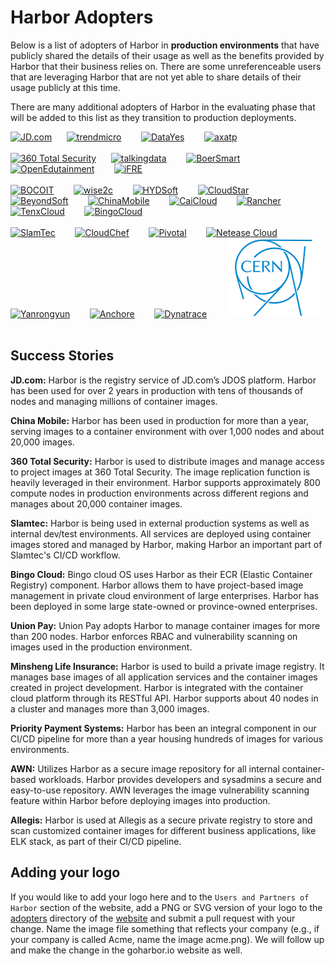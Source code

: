# Harbor Adopters

Below is a list of adopters of Harbor in **production environments** that have
publicly shared the details of their usage as well as the benefits provided by
Harbor that their business relies on. There are some unreferenceable users that
are leveraging Harbor that are not yet able to share details of their usage
publicly at this time.

There are many additional adopters of Harbor in the evaluating phase that will
be added to this list as they transition to production deployments.

<a href="https://www.jd.com" border="0" target="_blank"><img alt="JD.com" src="https://raw.githubusercontent.com/goharbor/website/main/docs/img/adopters/jd.png" height="50"></a>&nbsp; &nbsp; &nbsp;
<a href="https://www.trendmicro.com" border="0" target="_blank"><img alt="trendmicro" src="https://raw.githubusercontent.com/goharbor/website/main/docs/img/adopters/trendmicro.png" height="50"></a>&nbsp; &nbsp; &nbsp; &nbsp;
<a href="https://www.datayes.com" border="0" target="_blank"><img alt="DataYes" src="https://raw.githubusercontent.com/goharbor/website/main/docs/img/adopters/datayes.png" height="50"></a>&nbsp; &nbsp; &nbsp; &nbsp;
<a href="https://www.axatp.com" border="0" target="_blank"><img alt="axatp" src="https://raw.githubusercontent.com/goharbor/website/main/docs/img/adopters/axatp.png" height="50"></a>&nbsp; &nbsp; &nbsp; &nbsp; <br/><br/>
<a href="https://www.360totalsecurity.com/en/" target="_blank" border="0"><img alt="360 Total Security" src="https://raw.githubusercontent.com/goharbor/website/main/docs/img/adopters/360.png" height="50"></a>&nbsp; &nbsp; &nbsp;
<a href="https://www.talkingdata.com" border="0" target="_blank"><img alt="talkingdata" src="https://raw.githubusercontent.com/goharbor/website/main/docs/img/adopters/talkingdata.png" height="40"></a>&nbsp; &nbsp; &nbsp; &nbsp;
<a href="http://www.boericasa.com/index.html" border="0" target="_blank"><img alt="BoerSmart" src="https://raw.githubusercontent.com/goharbor/website/main/docs/img/adopters/boer.png" height="50"></a>&nbsp; &nbsp; &nbsp; &nbsp;
<a href="http://www.open.com.cn" border="0" target="_blank"><img alt="OpenEdutainment" src="https://raw.githubusercontent.com/goharbor/website/main/docs/img/adopters/openedutainment.png" height="70"></a>&nbsp; &nbsp; &nbsp; &nbsp;
<a href="http://www.ifre.com.cn" border="0" target="_blank"><img alt="iFRE" src="https://raw.githubusercontent.com/goharbor/website/main/docs/img/adopters/ifre.png" height="50"></a>&nbsp; &nbsp; &nbsp; &nbsp; <br/><br/>
<a href="http://www.boco.com.cn:8080/bocoit/" border="0" target="_blank"><img alt="BOCOIT" src="https://raw.githubusercontent.com/goharbor/website/main/docs/img/adopters/bocoit.png" height="50"></a>&nbsp; &nbsp; &nbsp; &nbsp;
<a href="http://www.wise2c.com/" border="0" target="_blank"><img alt="wise2c" src="https://raw.githubusercontent.com/goharbor/website/main/docs/img/adopters/wise2c.png" height="50"></a>&nbsp; &nbsp; &nbsp; &nbsp;
<a href="http://www.hydsoft.com/" border="0" target="_blank"><img alt="HYDSoft" src="https://raw.githubusercontent.com/goharbor/website/main/docs/img/adopters/hydsoft.png" height="50"></a>&nbsp; &nbsp; &nbsp; &nbsp;
<a href="http://www.cloud-star.com.cn/" border="0" target="_blank"><img alt="CloudStar" src="https://raw.githubusercontent.com/goharbor/website/main/docs/img/adopters/cloudstar.png" height="50"></a>&nbsp; &nbsp; &nbsp; &nbsp;
<a href="http://www.beyondsoft.com/" border="0" target="_blank"><img alt="BeyondSoft" src="https://raw.githubusercontent.com/goharbor/website/main/docs/img/adopters/beyondsoft.png" height="50"></a>&nbsp; &nbsp; &nbsp; &nbsp;
<a href="http://www.chinamobileltd.com/" border="0" target="_blank"><img alt="ChinaMobile" src="https://raw.githubusercontent.com/goharbor/website/main/docs/img/adopters/china-mobile.png" height="50"></a>&nbsp; &nbsp; &nbsp; &nbsp;
<a href="https://www.caicloud.io" target="_blank" border="0"><img alt="CaiCloud" src="https://raw.githubusercontent.com/goharbor/website/main/docs/img/adopters/caicloud.png" height="50"></a>&nbsp; &nbsp; &nbsp; &nbsp;
<a href="https://rancher.com/" target="_blank" border="0"><img alt="Rancher" src="https://raw.githubusercontent.com/goharbor/website/main/docs/img/adopters/rancher.png" height="50"></a>&nbsp; &nbsp; &nbsp; &nbsp;
<a href="https://www.tenxcloud.com/" target="_blank" border="0"><img alt="TenxCloud" src="https://raw.githubusercontent.com/goharbor/website/main/docs/img/adopters/tenxcloud.png" height="70"></a>&nbsp; &nbsp; &nbsp; &nbsp;
<a href="http://www.bingocc.com/" target="_blank" border="0"><img alt="BingoCloud" src="https://raw.githubusercontent.com/goharbor/website/main/docs/img/adopters/bingocloud.png" height="50"></a>&nbsp; &nbsp; &nbsp; &nbsp;
<br/><br/>
<a href="http://www.slamtec.com" target="_blank" border="0"><img alt="SlamTec" src="https://raw.githubusercontent.com/goharbor/website/main/docs/img/adopters/slamtec.png" height="50"></a>&nbsp; &nbsp; &nbsp; &nbsp;
<a href="http://www.cloudchef.io/" target="_blank" border="0"><img alt="CloudChef" src="https://raw.githubusercontent.com/goharbor/website/main/docs/img/adopters/cloudchef.png" height="50"></a>&nbsp; &nbsp; &nbsp; &nbsp;
<a href="https://pivotal.io/" target="_blank" border="0"><img alt="Pivotal" src="https://raw.githubusercontent.com/goharbor/website/main/docs/img/adopters/pivotal.png" height="40"></a>&nbsp; &nbsp; &nbsp; &nbsp;
<a href="https://www.163yun.com" target="_blank" border="0"><img alt="Netease Cloud" src="https://raw.githubusercontent.com/goharbor/website/main/docs/img/adopters/wangyi.png" height="50"></a>&nbsp; &nbsp; &nbsp; &nbsp;
<a href="http://www.yanrongyun.com" target="_blank" border="0"><img alt="Yanrongyun" src="https://raw.githubusercontent.com/goharbor/website/main/docs/img/adopters/Yanrong.jpg" height="40"></a>&nbsp; &nbsp; &nbsp; &nbsp;
<a href="https://anchore.com" target="_blank" border="0"><img alt="Anchore" src="https://raw.githubusercontent.com/goharbor/website/main/docs/img/adopters/anchore_logo.png" height="40"></a>&nbsp; &nbsp; &nbsp; &nbsp;
<a href="https://www.dynatrace.com/" target="_blank" border="0"><img alt="Dynatrace" src="https://raw.githubusercontent.com/goharbor/website/main/static/img/logos/users-partners/dynatrace-logo.png"></a>&nbsp; &nbsp; &nbsp; &nbsp;
<a href="https://www.home.cern/" target="_blank" border="0"><img alt="CERN" src="https://raw.githubusercontent.com/goharbor/website/main/static/img/logos/users-partners/cern-logo.png"></a>&nbsp; &nbsp; &nbsp; &nbsp;


## Success Stories

**JD.com:** Harbor is the registry service of JD.com’s JDOS
platform. Harbor has been used for over 2 years in production with tens of
thousands of nodes and managing millions of container images.

**China Mobile:** Harbor has been used in production for more than a year,
serving images to a container environment with over 1,000 nodes and about 20,000 images.

**360 Total Security:** Harbor is used to distribute images and manage access
to project images at 360 Total Security. The image replication function is
heavily leveraged in their environment. Harbor supports approximately 800
compute nodes in production environments across different regions and manages
about 20,000 container images.

**Slamtec:** Harbor is being used in external production systems as well as
internal dev/test environments. All services are deployed using container
images stored and managed by Harbor, making Harbor an important part of
Slamtec's CI/CD workflow.

**Bingo Cloud:** Bingo cloud OS uses Harbor as their ECR (Elastic Container
Registry) component. Harbor allows them to have project-based image management
in private cloud environment of large enterprises. Harbor has been deployed in
some large state-owned or province-owned enterprises.

**Union Pay:** Union Pay adopts Harbor to manage container images for more than
200 nodes. Harbor enforces RBAC and vulnerability scanning on images used in
the production environment.

**Minsheng Life Insurance:** Harbor is used to build a private image registry.
It manages base images of all application services and the container images
created in project development. Harbor is integrated with the container cloud
platform through its RESTful API. Harbor supports about 40 nodes in a cluster
and manages more than 3,000 images.

**Priority Payment Systems:** Harbor has been an integral component in our
CI/CD pipeline for more than a year housing hundreds of images for various
environments.

**AWN:** Utilizes Harbor as a secure image repository for all internal
container-based workloads. Harbor provides developers and sysadmins a secure
and easy-to-use repository. AWN leverages the image vulnerability scanning
feature within Harbor before deploying images into production.

**Allegis:** Harbor is used at Allegis as a secure private registry to store
and scan customized container images for different business applications, like
ELK stack, as part of their CI/CD pipeline.

## Adding your logo

If you would like to add your logo here and to the `Users and Partners of Harbor` section of the website, add a PNG or SVG version of your logo to the [adopters](https://github.com/goharbor/website/tree/main/docs/img/adopters) directory of the [website](https://github.com/goharbor/website) and submit a pull request with your change. Name the image file something that reflects your company (e.g., if your company is called Acme, name the image acme.png). We will follow up and make the change in the goharbor.io website as well.
